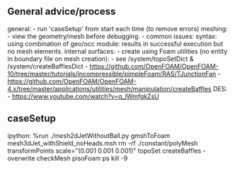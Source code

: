 ## General advice/process
general:
	- run 'caseSetup' from start each time (to remove errors)
meshing:
	- view the geometry/mesh before debugging.
	- common issues: syntax: using combination of geo/occ module: results in successful execution but no mesh elements.
internal surfaces:
	- create using Foam utilities (no entity in boundary file on mesh creation):
		- see /system/topoSetDict & /system/createBafflesDict
	- https://github.com/OpenFOAM/OpenFOAM-10/tree/master/tutorials/incompressible/pimpleFoam/RAS/TJunctionFan
	- https://github.com/OpenFOAM/OpenFOAM-4.x/tree/master/applications/utilities/mesh/manipulation/createBaffles
DES:
	- https://www.youtube.com/watch?v=q_lWmfgkZsU

## caseSetup
ipython: %run ./mesh2dJetWithoutBall.py
gmshToFoam mesh3dJet_withShield_noHeads.msh 
rm -rf ./constant/polyMesh
transformPoints scale="(0.001 0.001 0.001)"
topoSet
createBaffles -overwrite
checkMesh
pisoFoam
ps
kill -9 <PID>